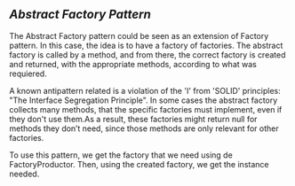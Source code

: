 ## *Abstract Factory Pattern*

The Abstract Factory pattern could be seen as an extension of Factory pattern. In this case, the idea is to have a 
factory of factories. The abstract factory is called by a method, and from there, the correct factory is created and 
returned, with the appropriate methods, according to what was requiered.

A known antipattern related is a violation of the 'I' from 'SOLID' principles: "The Interface Segregation Principle". 
In some cases the abstract factory collects many methods, that the specific factories must implement, even if they don't
use them.As a result, these factories might return null for methods they don’t need, since those methods are only 
relevant for other factories.

To use this pattern, we get the factory that we need using de FactoryProductor. Then, using the created factory, we get
the instance needed.
